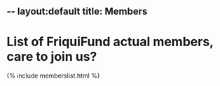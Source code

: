 --
layout:default
title: Members
--


# List of FriquiFund actual members, care to join us?
 
{% include memberslist.html %}

